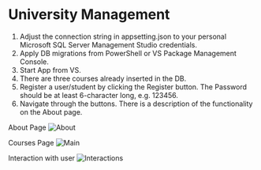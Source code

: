 # University Management

1. Adjust the connection string in appsetting.json to your personal Microsoft SQL Server Management Studio credentials.
2. Apply DB migrations from PowerShell or VS Package Management Console.
3. Start App from VS.
4. There are three courses already inserted in the DB.
5. Register a user/student by clicking the Register button. The Password should be at least 6-character long, e.g. 123456.
6. Navigate through the buttons. There is a description of the functionality on the About page.

About Page
![About](https://user-images.githubusercontent.com/16295084/215743798-9774b95c-e02d-4838-ba96-7c04026d47a5.png)

Courses Page
![Main](https://user-images.githubusercontent.com/16295084/215743518-4ee11427-8142-461c-9c1d-dd7853cf6e6e.png)

Interaction with user
![Interactions](https://user-images.githubusercontent.com/16295084/215743684-e2687c49-8036-4fe4-8eae-91f4e5d507d0.png)
